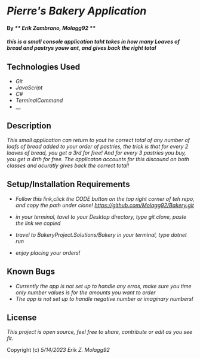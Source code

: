 # _Pierre's Bakery Application_

#### By _** Erik Zambrano, Molagg92 **_

#### _this is a small console application taht takes in how many Loaves of bread and pastrys youw ant, and gives back the right total_

## Technologies Used

* _Git_
* _JavaScript_
* _C#_
* _TerminalCommand_
* __

## Description

_This small application can return to yout he correct total of any number of loafs of bread added to your order of pastries, the trick is that for every 2 loaves of bread, you get a 3rd for free! And for every 3 pastries you buy, you get a 4rth for free. The applicaton accounts for this discound on both classes and acuratly gives back the correct total!_

## Setup/Installation Requirements

* _Follow this link,click the CODE button on the top right corner of teh repo, and copy the path under clone!  https://github.com/Molagg92/Bakery.git_

* _in your terminal, tavel to your Desktop directory, type git clone, paste the link we copied_
* _travel to BakeryProject.Solutions/Bakery in your terminal, type dotnet run_
* _enjoy placing your orders!_

## Known Bugs

* _Currently the app is not set up to handle any erros, make sure you time only number values is for the amounts you want to order_
* _The app is not set up to handle negative number or imaginary numbers!_

## License

_This project is open source, feel free to share, contribute or edit as you see fit._

Copyright (c) _5/14/2023_ _Erik Z. Molagg92_